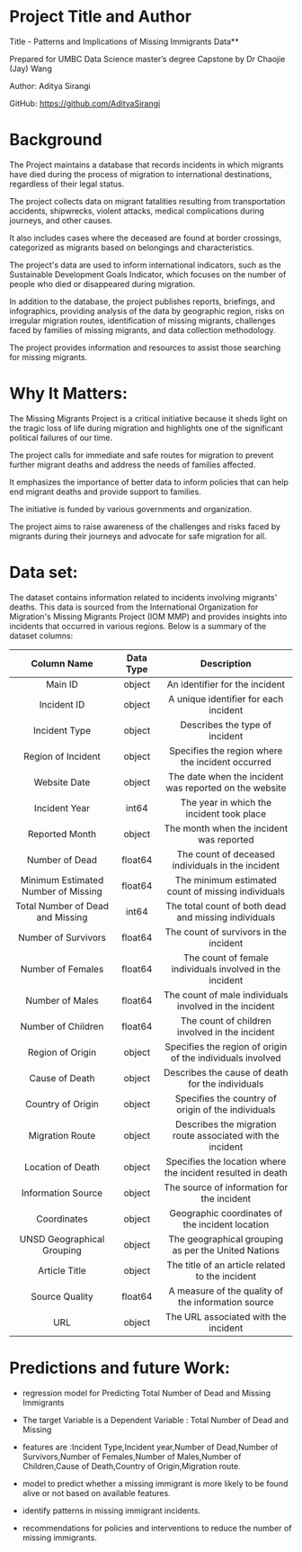 ﻿# Project Title and Author
 
 Title - Patterns and Implications of Missing Immigrants Data**

Prepared for UMBC Data Science master’s degree Capstone by Dr Chaojie (Jay) Wang

Author: Aditya Sirangi

GitHub: <https://github.com/AdityaSirangi>

# Background

The Project maintains a database that records incidents in which migrants have died during the process of migration to international destinations, regardless of their legal status.

The project collects data on migrant fatalities resulting from transportation accidents, shipwrecks, violent attacks, medical complications during journeys, and other causes.

It also includes cases where the deceased are found at border crossings, categorized as migrants based on belongings and characteristics.

The project's data are used to inform international indicators, such as the Sustainable Development Goals Indicator, which focuses on the number of people who died or disappeared during migration.

In addition to the database, the project publishes reports, briefings, and infographics, providing analysis of the data by geographic region, risks on irregular migration routes, identification of missing migrants, challenges faced by families of missing migrants, and data collection methodology.

The project provides information and resources to assist those searching for missing migrants.

# Why It Matters:

The Missing Migrants Project is a critical initiative because it sheds light on the tragic loss of life during migration and highlights one of the significant political failures of our time.

The project calls for immediate and safe routes for migration to prevent further migrant deaths and address the needs of families affected.

It emphasizes the importance of better data to inform policies that can help end migrant deaths and provide support to families.

The initiative is funded by various governments and organization.

The project aims to raise awareness of the challenges and risks faced by migrants during their journeys and advocate for safe migration for all.

# Data set:

The dataset contains information related to incidents involving migrants' deaths. This data is sourced from the International Organization for Migration's Missing Migrants Project (IOM MMP) and provides insights into incidents that occurred in various regions. Below is a summary of the dataset columns:

|**Column Name**|**Data Type**|**Description**|
| :-: | :-: | :-: |
|Main ID|object|An identifier for the incident|
|Incident ID|object|A unique identifier for each incident|
|Incident Type|object|Describes the type of incident|
|Region of Incident|object|Specifies the region where the incident occurred|
|Website Date|object|The date when the incident was reported on the website|
|Incident Year|int64|The year in which the incident took place|
|Reported Month|object|The month when the incident was reported|
|Number of Dead|float64|The count of deceased individuals in the incident|
|Minimum Estimated Number of Missing|float64|The minimum estimated count of missing individuals|
|Total Number of Dead and Missing|int64|The total count of both dead and missing individuals|
|Number of Survivors|float64|The count of survivors in the incident|
|Number of Females|float64|The count of female individuals involved in the incident|
|Number of Males|float64|The count of male individuals involved in the incident|
|Number of Children|float64|The count of children involved in the incident|
|Region of Origin|object|Specifies the region of origin of the individuals involved|
|Cause of Death|object|Describes the cause of death for the individuals|
|Country of Origin|object|Specifies the country of origin of the individuals|
|Migration Route|object|Describes the migration route associated with the incident|
|Location of Death|object|Specifies the location where the incident resulted in death|
|Information Source|object|The source of information for the incident|
|Coordinates|object|Geographic coordinates of the incident location|
|UNSD Geographical Grouping|object|The geographical grouping as per the United Nations|
|Article Title|object|The title of an article related to the incident|
|Source Quality|float64|A measure of the quality of the information source|
|URL|object|The URL associated with the incident|




# Predictions and future Work:
- regression model for Predicting Total Number of Dead and Missing Immigrants
- The target Variable is a Dependent Variable : Total Number of Dead and Missing

- features are :Incident Type,Incident year,Number of Dead,Number of Survivors,Number of Females,Number of Males,Number of Children,Cause of Death,Country of Origin,Migration route.
- model to predict whether a missing immigrant is more likely to be found alive or not based on available features.
- identify patterns in missing immigrant incidents.
- recommendations for policies and interventions to reduce the number of missing immigrants.
